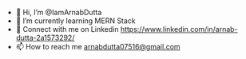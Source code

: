 - 👋 Hi, I’m @IamArnabDutta
- 🌱 I’m currently learning MERN Stack
- 💞️ Connect with me on Linkedin https://www.linkedin.com/in/arnab-dutta-2a1573292/
- 📫 How to reach me arnabdutta07516@gmail.com


<!---
IamArnabDutta/IamArnabDutta is a ✨ special ✨ repository because its `README.md` (this file) appears on your GitHub profile.
You can click the Preview link to take a look at your changes.
--->
